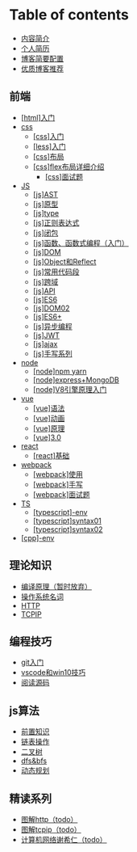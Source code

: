 # Table of contents

* [内容简介](README.md)
* [个人简历](resume.md)
* [博客简要配置](blogsetting.md)
* [优质博客推荐](quality-blog.md)

## 前端 <a id="fontend"></a>

* [\[html\]入门](fontend/html.md)
* [css](fontend/css/README.md)
  * [\[css\]入门](fontend/css/cssprime.md)
  * [\[less\]入门](fontend/css/less.md)
  * [\[css\]布局](fontend/css/layout.md)
  * [\[css\]flex布局详细介绍](fontend/css/flex/README.md)
    * [\[css\]面试题](fontend/css/flex/question.md)
* [JS](fontend/js/README.md)
  * [\[js\]AST](fontend/js/ast.md)
  * [\[js\]原型](fontend/js/proto.md)
  * [\[js\]type](fontend/js/datatype.md)
  * [\[js\]正则表达式](fontend/js/regexp.md)
  * [\[js\]闭包](fontend/js/closure.md)
  * [\[js\]函数、函数式编程（入门）](fontend/js/functional.md)
  * [\[js\]DOM](fontend/js/dom01.md)
  * [\[js\]Object和Reflect](fontend/js/object.md)
  * [\[js\]常用代码段](fontend/js/snippet.md)
  * [\[js\]跨域](fontend/js/crossdomian.md)
  * [\[js\]API](fontend/js/api.md)
  * [\[js\]ES6](fontend/js/es6.md)
  * [\[js\]DOM02](fontend/js/dom02.md)
  * [\[js\]ES6+](fontend/js/es6plus.md)
  * [\[js\]异步编程](fontend/js/async.md)
  * [\[js\]JWT](fontend/js/jwt.md)
  * [\[js\]ajax](fontend/js/ajax.md)
  * [\[js\]手写系列](fontend/js/javascripthandwrite.md)
* [node](fontend/node/README.md)
  * [\[node\]npm yarn](fontend/node/npm-yarn.md)
  * [\[node\]express+MongoDB](fontend/node/express+mongodb.md)
  * [\[node\]V8引擎原理入门](fontend/node/v8-engine.md)
* [vue](fontend/vue/README.md)
  * [\[vue\]语法](fontend/vue/vueprime01.md)
  * [\[vue\]动画](fontend/vue/vueprime02.md)
  * [\[vue\]原理](fontend/vue/vuetheoty.md)
  * [\[vue\]3.0](fontend/vue/vue3.0.md)
* [react](fontend/react/README.md)
  * [\[react\]基础](fontend/react/reactprime.md)
* [webpack](fontend/webpack/README.md)
  * [\[webpack\]使用](fontend/webpack/webpack01.md)
  * [\[webpack\]手写](fontend/webpack/webpack02.md)
  * [\[webpack\]面试题](fontend/webpack/webpack03.md)
* [TS](fontend/ts/README.md)
  * [\[typescript\]-env](fontend/ts/typescriptprime.md)
  * [\[typescript\]syntax01](fontend/ts/typescript-syntax01.md)
  * [\[typescript\]syntax02](fontend/ts/typescript-syntax02.md)
* [\[cpp\]-env](fontend/cppdevelopment.md)

## 理论知识

* [编译原理（暂时放弃）](li-lun-zhi-shi/compilers.md)
* [操作系统名词](li-lun-zhi-shi/os.md)
* [HTTP](li-lun-zhi-shi/http.md)
* [TCPIP](li-lun-zhi-shi/tcpip.md)

## 编程技巧

* [git入门](bian-cheng-ji-qiao/git.md)
* [vscode和win10技巧](bian-cheng-ji-qiao/toolsshortcut.md)
* [阅读源码](bian-cheng-ji-qiao/yue-du-yuan-ma.md)

## js算法 <a id="qi-ta-xue-xi"></a>

* [前置知识](qi-ta-xue-xi/algorithmprime.md)
* [链表操作](qi-ta-xue-xi/lian-biao-cao-zuo.md)
* [二叉树](qi-ta-xue-xi/er-cha-shu.md)
* [dfs&bfs](qi-ta-xue-xi/dfs-and-bfs.md)
* [动态规划](qi-ta-xue-xi/dong-tai-gui-hua.md)

## 精读系列

* [图解http（todo）](jing-du-xi-lie/untitled.md)
* [图解tcpip（todo）](jing-du-xi-lie/tu-jie-tcpiptodo.md)
* [计算机网络谢希仁（todo）](jing-du-xi-lie/ji-suan-ji-wang-luo-xie-xi-ren-todo.md)

